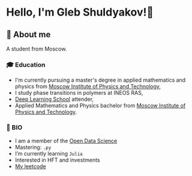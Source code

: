 # Hello, I'm Gleb Shuldyakov!👋 

## 🔎 About me

A student from Moscow. 

### 🎓 Education

- I'm currently pursuing a master's degree in applied mathematics and physics from [Moscow Institute of Physics and Technology](https://mipt.ru/english/),
- I study phase transitions in polymers at INEOS RAS,
- [Deep Learning School](https://en.dlschool.org/) attender,
- Applied Mathematics and Physics bachelor from [Moscow Institute of Physics and Technology](https://mipt.ru/english/).


### 💎 BIO

- I am a member of the [Open Data Science](https://ods.ai/) 
- Mastering: `.py`
- I’m currently learning `Julia`
- Interested in HFT and investments
- [My leetcode](https://leetcode.com/sirion34/) 


<!--
**sirion34/sirion34** is a ✨ _special_ ✨ repository because its `README.md` (this file) appears on your GitHub profile.

Here are some ideas to get you started:
###📚 Looking for my CV? E-Mail me!
- I love sport! 💪
- 🔭 I’m currently working on ...
- 🌱 I’m currently learning ...
- 👯 I’m looking to collaborate on ...
- 🤔 I’m looking for help with ...
- 💬 Ask me about ...
- 📫 How to reach me: ...
- 😄 Pronouns: ...
- ⚡ Fun fact: ...
-->
